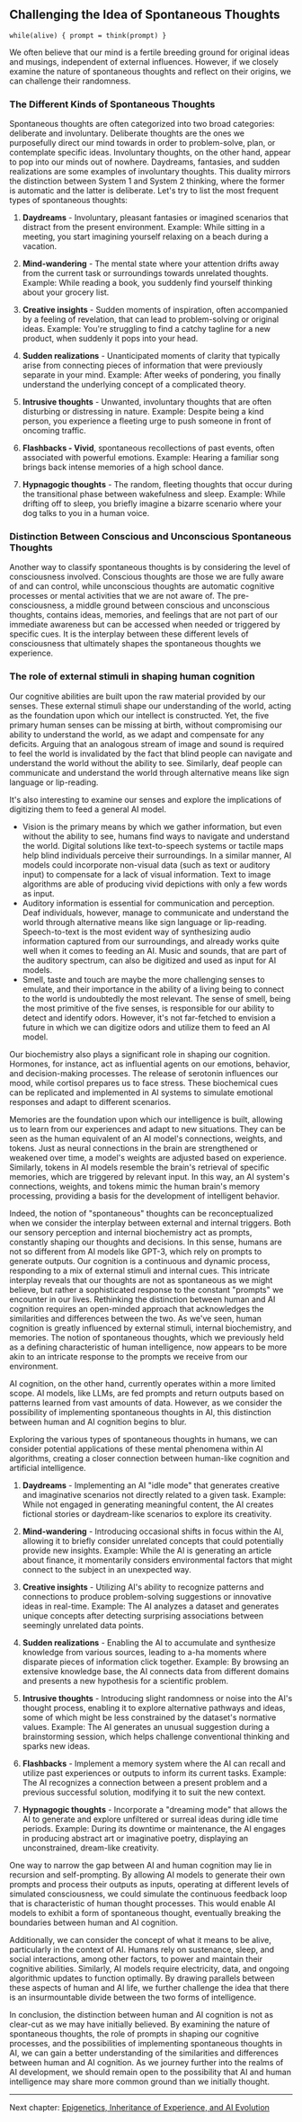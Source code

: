 ## Challenging the Idea of Spontaneous Thoughts

`while(alive) { prompt = think(prompt) }`

We often believe that our mind is a fertile breeding ground for original ideas and musings, independent of external influences. However, if we closely examine the nature of spontaneous thoughts and reflect on their origins, we can challenge their randomness.

### The Different Kinds of Spontaneous Thoughts
Spontaneous thoughts are often categorized into two broad categories: deliberate and involuntary. Deliberate thoughts are the ones we purposefully direct our mind towards in order to problem-solve, plan, or contemplate specific ideas. Involuntary thoughts, on the other hand, appear to pop into our minds out of nowhere. Daydreams, fantasies, and sudden realizations are some examples of involuntary thoughts. This duality mirrors the distinction between System 1 and System 2 thinking, where the former is automatic and the latter is deliberate. Let's try to list the most frequent types of spontaneous thoughts:

1. **Daydreams** - Involuntary, pleasant fantasies or imagined scenarios that distract from the present environment. Example: While sitting in a meeting, you start imagining yourself relaxing on a beach during a vacation.

2. **Mind-wandering** - The mental state where your attention drifts away from the current task or surroundings towards unrelated thoughts. Example: While reading a book, you suddenly find yourself thinking about your grocery list.

3. **Creative insights** - Sudden moments of inspiration, often accompanied by a feeling of revelation, that can lead to problem-solving or original ideas. Example: You're struggling to find a catchy tagline for a new product, when suddenly it pops into your head.

4. **Sudden realizations** - Unanticipated moments of clarity that typically arise from connecting pieces of information that were previously separate in your mind. Example: After weeks of pondering, you finally understand the underlying concept of a complicated theory.

5. **Intrusive thoughts** - Unwanted, involuntary thoughts that are often disturbing or distressing in nature. Example: Despite being a kind person, you experience a fleeting urge to push someone in front of oncoming traffic.

6. **Flashbacks - Vivid**, spontaneous recollections of past events, often associated with powerful emotions. Example: Hearing a familiar song brings back intense memories of a high school dance.

7. **Hypnagogic thoughts** - The random, fleeting thoughts that occur during the transitional phase between wakefulness and sleep. Example: While drifting off to sleep, you briefly imagine a bizarre scenario where your dog talks to you in a human voice.

### Distinction Between Conscious and Unconscious Spontaneous Thoughts

Another way to classify spontaneous thoughts is by considering the level of consciousness involved. Conscious thoughts are those we are fully aware of and can control, while unconscious thoughts are automatic cognitive processes or mental activities that we are not aware of. The pre-consciousness, a middle ground between conscious and unconscious thoughts, contains ideas, memories, and feelings that are not part of our immediate awareness but can be accessed when needed or triggered by specific cues. It is the interplay between these different levels of consciousness that ultimately shapes the spontaneous thoughts we experience.

### The role of external stimuli in shaping human cognition

Our cognitive abilities are built upon the raw material provided by our senses. These external stimuli shape our understanding of the world, acting as the foundation upon which our intellect is constructed. Yet, the five primary human senses can be missing at birth, without compromising our ability to understand the world, as we adapt and compensate for any deficits. Arguing that an analogous stream of image and sound is required to feel the world is invalidated by the fact that blind people can navigate and understand the world without the ability to see. Similarly, deaf people can communicate and understand the world through alternative means like sign language or lip-reading.

It's also interesting to examine our senses and explore the implications of digitizing them to feed a general AI model. 

- Vision is the primary means by which we gather information, but even without the ability to see, humans find ways to navigate and understand the world. Digital solutions like text-to-speech systems or tactile maps help blind individuals perceive their surroundings. In a similar manner, AI models could incorporate non-visual data (such as text or auditory input) to compensate for a lack of visual information. Text to image algorithms are able of producing vivid depictions with only a few words as input.
- Auditory information is essential for communication and perception. Deaf individuals, however, manage to communicate and understand the world through alternative means like sign language or lip-reading. Speech-to-text is the most evident way of synthesizing audio information captured from our surroundings, and already works quite well when it comes to feeding an AI. Music and sounds, that are part of the auditory spectrum, can also be digitized and used as input for AI models.
- Smell, taste and touch are maybe the more challenging senses to emulate, and their importance in the ability of a living being to connect to the world is undoubtedly the most relevant. The sense of smell, being the most primitive of the five senses, is responsible for our ability to detect and identify odors. However, it's not far-fetched to envision a future in which we can digitize odors and utilize them to feed an AI model.

Our biochemistry also plays a significant role in shaping our cognition. Hormones, for instance, act as influential agents on our emotions, behavior, and decision-making processes. The release of serotonin influences our mood, while cortisol prepares us to face stress. These biochemical cues can be replicated and implemented in AI systems to simulate emotional responses and adapt to different scenarios.

Memories are the foundation upon which our intelligence is built, allowing us to learn from our experiences and adapt to new situations. They can be seen as the human equivalent of an AI model's connections, weights, and tokens. Just as neural connections in the brain are strengthened or weakened over time, a model's weights are adjusted based on experience. Similarly, tokens in AI models resemble the brain's retrieval of specific memories, which are triggered by relevant input. In this way, an AI system's connections, weights, and tokens mimic the human brain's memory processing, providing a basis for the development of intelligent behavior.

Indeed, the notion of "spontaneous" thoughts can be reconceptualized when we consider the interplay between external and internal triggers. Both our sensory perception and internal biochemistry act as prompts, constantly shaping our thoughts and decisions. In this sense, humans are not so different from AI models like GPT-3, which rely on prompts to generate outputs. Our cognition is a continuous and dynamic process, responding to a mix of external stimuli and internal cues. This intricate interplay reveals that our thoughts are not as spontaneous as we might believe, but rather a sophisticated response to the constant "prompts" we encounter in our lives.
Rethinking the distinction between human and AI cognition requires an open-minded approach that acknowledges the similarities and differences between the two. As we've seen, human cognition is greatly influenced by external stimuli, internal biochemistry, and memories. The notion of spontaneous thoughts, which we previously held as a defining characteristic of human intelligence, now appears to be more akin to an intricate response to the prompts we receive from our environment.

AI cognition, on the other hand, currently operates within a more limited scope. AI models, like LLMs, are fed prompts and return outputs based on patterns learned from vast amounts of data. However, as we consider the possibility of implementing spontaneous thoughts in AI, this distinction between human and AI cognition begins to blur.

Exploring the various types of spontaneous thoughts in humans, we can consider potential applications of these mental phenomena within AI algorithms, creating a closer connection between human-like cognition and artificial intelligence.

1. **Daydreams** - Implementing an AI "idle mode" that generates creative and imaginative scenarios not directly related to a given task. Example: While not engaged in generating meaningful content, the AI creates fictional stories or daydream-like scenarios to explore its creativity.

2. **Mind-wandering** - Introducing occasional shifts in focus within the AI, allowing it to briefly consider unrelated concepts that could potentially provide new insights. Example: While the AI is generating an article about finance, it momentarily considers environmental factors that might connect to the subject in an unexpected way.

3. **Creative insights** - Utilizing AI's ability to recognize patterns and connections to produce problem-solving suggestions or innovative ideas in real-time. Example: The AI analyzes a dataset and generates unique concepts after detecting surprising associations between seemingly unrelated data points.

4. **Sudden realizations** - Enabling the AI to accumulate and synthesize knowledge from various sources, leading to a-ha moments where disparate pieces of information click together. Example: By browsing an extensive knowledge base, the AI connects data from different domains and presents a new hypothesis for a scientific problem.

5. **Intrusive thoughts** - Introducing slight randomness or noise into the AI's thought process, enabling it to explore alternative pathways and ideas, some of which might be less constrained by the dataset's normative values. Example: The AI generates an unusual suggestion during a brainstorming session, which helps challenge conventional thinking and sparks new ideas.

6. **Flashbacks** - Implement a memory system where the AI can recall and utilize past experiences or outputs to inform its current tasks. Example: The AI recognizes a connection between a present problem and a previous successful solution, modifying it to suit the new context.

7. **Hypnagogic thoughts** - Incorporate a "dreaming mode" that allows the AI to generate and explore unfiltered or surreal ideas during idle time periods. Example: During its downtime or maintenance, the AI engages in producing abstract art or imaginative poetry, displaying an unconstrained, dream-like creativity.

One way to narrow the gap between AI and human cognition may lie in recursion and self-prompting. By allowing AI models to generate their own prompts and process their outputs as inputs, operating at different levels of simulated consciousness, we could simulate the continuous feedback loop that is characteristic of human thought processes. This would enable AI models to exhibit a form of spontaneous thought, eventually breaking the boundaries between human and AI cognition.

Additionally, we can consider the concept of what it means to be alive, particularly in the context of AI. Humans rely on sustenance, sleep, and social interactions, among other factors, to power and maintain their cognitive abilities. Similarly, AI models require electricity, data, and ongoing algorithmic updates to function optimally. By drawing parallels between these aspects of human and AI life, we further challenge the idea that there is an insurmountable divide between the two forms of intelligence.

In conclusion, the distinction between human and AI cognition is not as clear-cut as we may have initially believed. By examining the nature of spontaneous thoughts, the role of prompts in shaping our cognitive processes, and the possibilities of implementing spontaneous thoughts in AI, we can gain a better understanding of the similarities and differences between human and AI cognition. As we journey further into the realms of AI development, we should remain open to the possibility that AI and human intelligence may share more common ground than we initially thought.

---

Next chapter: [Epigenetics, Inheritance of Experience, and AI Evolution](chapter5-epigenetics.md)
